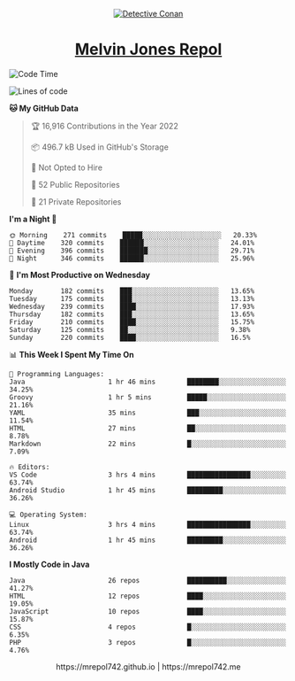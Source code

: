 <p align="center">

<a href="https://mrepol742.github.io">
  <img alt="Detective Conan" src="https://mrepol742-gif-randomizer.vercel.app/api/" /> 
  </a> 
<h1 align="center"><a href="https://mrepol742.github.io/">Melvin Jones Repol</a></h1>
</p>

[comment]: <> (This is a automated generated Data from github action workflow)
[comment]: <> (START OF GENERATED DATA)

<!--START_SECTION:waka-->
![Code Time](http://img.shields.io/badge/Code%20Time-703%20hrs%2046%20mins-blue)

![Lines of code](https://img.shields.io/badge/From%20Hello%20World%20I%27ve%20Written-235%20Thousand%20lines%20of%20code-blue)

**🐱 My GitHub Data** 

> 🏆 16,916 Contributions in the Year 2022
 > 
> 📦 496.7 kB Used in GitHub's Storage 
 > 
> 🚫 Not Opted to Hire
 > 
> 📜 52 Public Repositories 
 > 
> 🔑 21 Private Repositories  
 > 
**I'm a Night 🦉** 

```text
🌞 Morning    271 commits    █████░░░░░░░░░░░░░░░░░░░░   20.33% 
🌆 Daytime    320 commits    ██████░░░░░░░░░░░░░░░░░░░   24.01% 
🌃 Evening    396 commits    ███████░░░░░░░░░░░░░░░░░░   29.71% 
🌙 Night      346 commits    ██████░░░░░░░░░░░░░░░░░░░   25.96%

```
📅 **I'm Most Productive on Wednesday** 

```text
Monday       182 commits    ███░░░░░░░░░░░░░░░░░░░░░░   13.65% 
Tuesday      175 commits    ███░░░░░░░░░░░░░░░░░░░░░░   13.13% 
Wednesday    239 commits    ████░░░░░░░░░░░░░░░░░░░░░   17.93% 
Thursday     182 commits    ███░░░░░░░░░░░░░░░░░░░░░░   13.65% 
Friday       210 commits    ████░░░░░░░░░░░░░░░░░░░░░   15.75% 
Saturday     125 commits    ██░░░░░░░░░░░░░░░░░░░░░░░   9.38% 
Sunday       220 commits    ████░░░░░░░░░░░░░░░░░░░░░   16.5%

```


📊 **This Week I Spent My Time On** 

```text
💬 Programming Languages: 
Java                     1 hr 46 mins        ████████░░░░░░░░░░░░░░░░░   34.25% 
Groovy                   1 hr 5 mins         █████░░░░░░░░░░░░░░░░░░░░   21.16% 
YAML                     35 mins             ███░░░░░░░░░░░░░░░░░░░░░░   11.54% 
HTML                     27 mins             ██░░░░░░░░░░░░░░░░░░░░░░░   8.78% 
Markdown                 22 mins             █░░░░░░░░░░░░░░░░░░░░░░░░   7.09%

🔥 Editors: 
VS Code                  3 hrs 4 mins        ████████████████░░░░░░░░░   63.74% 
Android Studio           1 hr 45 mins        █████████░░░░░░░░░░░░░░░░   36.26%

💻 Operating System: 
Linux                    3 hrs 4 mins        ████████████████░░░░░░░░░   63.74% 
Android                  1 hr 45 mins        █████████░░░░░░░░░░░░░░░░   36.26%

```

**I Mostly Code in Java** 

```text
Java                     26 repos            ██████████░░░░░░░░░░░░░░░   41.27% 
HTML                     12 repos            ████░░░░░░░░░░░░░░░░░░░░░   19.05% 
JavaScript               10 repos            ████░░░░░░░░░░░░░░░░░░░░░   15.87% 
CSS                      4 repos             █░░░░░░░░░░░░░░░░░░░░░░░░   6.35% 
PHP                      3 repos             █░░░░░░░░░░░░░░░░░░░░░░░░   4.76%

```



<!--END_SECTION:waka-->

[comment]: <> (END OF GENERATED DATA)

<p align="center"> https://mrepol742.github.io | https://mrepol742.me </p>
